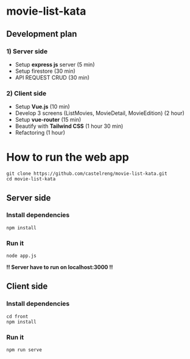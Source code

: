 # movie-list-kata

## Development plan

### 1) Server side
- Setup **express js** server (5 min)
- Setup firestore (30 min)
- API REQUEST CRUD (30 min)
### 2) Client side
- Setup **Vue.js** (10 min)
- Develop 3 screens (ListMovies, MovieDetail, MovieEdition) (2 hour)
- Setup **vue-router** (15 min)
- Beautify with **Tailwind CSS** (1 hour 30 min)
- Refactoring (1 hour)


# How to run the web app

    git clone https://github.com/castelreng/movie-list-kata.git
    cd movie-list-kata

## Server side    
### Install dependencies
    npm install
### Run it
    node app.js

**!! Server have to run on localhost:3000 !!**

## Client side
### Install dependencies
    cd front
    npm install
### Run it
    npm run serve



